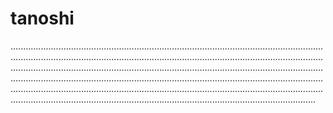 # tanoshi
.....................................................................................................................................................................................................................................................................................................................................................................................................................................................................................................................................................................................................................................................................................................................................................................